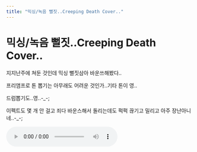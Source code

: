 ```yaml
---
title: "믹싱/녹음 뻘짓..Creeping Death Cover.."
---
```

# 믹싱/녹음 뻘짓..Creeping Death Cover..

지지난주에 쳐둔 것인데 믹싱 뻘짓삼아 바운쓰해봤다..

프리앰프로 톤 뽑기는 아무래도 어려운 것인가..기타 톤이 영..

드럼뽑기도..영..-_-;

이펙트도 몇 개 안 걸고 죄다 바운스해서 돌리는데도 퍽퍽 끊기고 밀리고 아주 장난아니네..-_-;

![audio](d7f9055514fe4ba16d0de218d17c5def.mp3)


